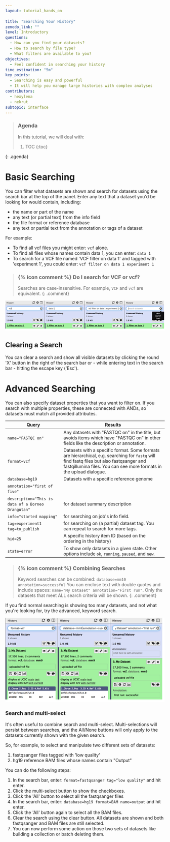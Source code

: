 ```yaml
---
layout: tutorial_hands_on

title: "Searching Your History"
zenodo_link: ""
level: Introductory
questions:
  - How can you find your datasets?
  - How to search by file type?
  - What filters are available to you?
objectives:
  - Feel confident in searching your history
time_estimation: "5m"
key_points:
  - Searching is easy and powerful
  - It will help you manage large histories with complex analyses
contributors:
  - hexylena
  - nekrut
subtopic: interface
---
```


> ### Agenda
>
> In this tutorial, we will deal with:
>
> 1. TOC
> {:toc}
>
{: .agenda}

# Basic Searching

You can filter what datasets are shown and search for datasets using the search bar at the top of the panel. Enter
any text that a dataset you'd be looking for would contain, including:

* the name or part of the name
* any text (or partial text) from the info field
* the file format or reference database
* any text or partial text from the annotation or tags of a dataset

For example:

* To find all vcf files you might enter: `vcf` alone.
* To find all files whose names contain data 1, you can enter: `data 1`
* To search for a VCF file named 'VCF filter on data 1' and tagged with 'experiment 1', you could enter: `vcf filter on data 1 experiment 1`

> ### {% icon comment %} Do I search for VCF or vcf?
> Searches are case-insensitive. For example, `VCF` and `vcf` are equivalent.
{: .comment}

![Searches for dataset](../../images/basic-search.png "Searching for a dataset. 'vcf', 'data 1', and 'vcf filter on data 1 experiment 1' all return the same results.")

## Clearing a Search

You can clear a search and show all visible datasets by clicking the round 'X' button in the right of the search bar
or - while entering text in the search bar - hitting the escape key ('Esc').

# Advanced Searching

You can also specify dataset properties that you want to filter on. If you search with multiple properties, these are connected with ANDs, so datasets must match all provided attributes.

Query                                              | Results
-----                                              | ------
`name="FASTQC on"`                                 | Any datasets with "FASTQC on" in the title, but avoids items which have "FASTQC on" in other fields like the description or annotation.
`format=vcf`                                       | Datasets with a specific format. Some formats are hierarchical, e.g. searching for `fastq` will find fastq files but also fastqsanger and fastqillumina files. You can see more formats in the upload dialogue.
`database=hg19`                                    | Datasets with a specific reference genome
`annotation="first of five"`                       |
`description="This is data of a Borneo Orangutan"` | for dataset summary description
`info="started mapping"`                           | for searching on job's info field.
`tag=experiment1 tag=to_publish`                   | for searching on (a partial) dataset tag. You can repeat to search for more tags.
`hid=25`                                           | A specific history item ID (based on the ordering in the history)
`state=error`                                      | To show only datasets in a given state. Other options include `ok`, `running`, `paused`, and `new`.


> ### {% icon comment %} Combining Searches
> Keyword searches can be combined: `database=mm10 annotation=successful`
> You can enclose text with double quotes and include spaces: `name="My Dataset" annotation="First run"`.
> Only the datasets that meet ALL search criteria will be shown.
{: .comment}

If you find normal searching is showing too many datasets, and not what you're looking for, try the advanced, keyword
search.

![Advanced search](../../images/adv-search.png "Advanced searching with multiple filters.")

### Search and multi-select

It's often useful to combine search and multi-select. Multi-selections will persist between searches, and the All/None buttons
will only apply to the datasets currently shown with the given search.

So, for example, to select and manipulate two different sets of datasets:

1. fastqsanger files tagged with 'low quality'
2. hg19 reference BAM files whose names contain "Output"

You can do the following steps:

1. In the search bar, enter: `format=fastqsanger tag="low quality"` and hit enter.
2. Click the multi-select button to show the checkboxes.
3. Click the 'All' button to select all the fastqsanger files
4. In the search bar, enter: `database=hg19 format=BAM name=output` and hit enter.
5. Click the 'All' button again to select all the BAM files.
6. Clear the search using the clear button. All datasets are shown and both fastqsanger and BAM files are still selected.
7. You can now perform some action on those two sets of datasets like building a collection or batch deleting them.
